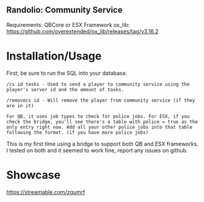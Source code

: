 ## Randolio: Community Service

Requirements:
QBCore or ESX Framework 
ox_lib: https://github.com/overextended/ox_lib/releases/tag/v3.16.2

# Installation/Usage

First, be sure to run the SQL into your database.

```
/cs id tasks - Used to send a player to community service using the player's server id and the amount of tasks.

/removecs id - Will remove the player from community service (if they are in it)

For QB, it uses job types to check for police jobs. For ESX, if you check the bridge, you'll see there's a table with police = true as the only entry right now. Add all your other police jobs into that table following the format. (if you have more police jobs)
```

This is my first time using a bridge to support both QB and ESX frameworks. I tested on both and it seemed to work fine, report any issues on github.

# Showcase

https://streamable.com/zgumrf